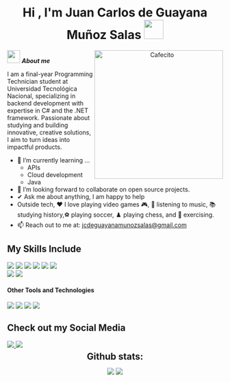 <h1 align="center">Hi , I'm Juan Carlos de Guayana Muñoz Salas <img src="https://media.tenor.com/QhRvvwpCdVoAAAAj/rocket.gif" width="45"></h1>
<p align="center">

<img align="right" width=300px alt="Cafecito" src="https://media.tenor.com/z48FH6xh9_UAAAAi/thisisfinland-finland.gif" />

<img src="https://media.giphy.com/media/ObNTw8Uzwy6KQ/giphy.gif" width="30px">&nbsp;***About me***

I am a final-year Programming Technician student at Universidad Tecnológica Nacional, specializing in backend development with expertise in C# and the .NET framework. Passionate about studying and building innovative, creative solutions, I aim to turn ideas into impactful products.
- 🌱 I’m currently learning ...
  - APIs
  - Cloud development
  - Java
- 👯 I’m looking forward to collaborate on open source projects.
- ✔ Ask me about anything, I am happy to help<br>
- Outside tech,  ❤️ I love playing video games 🎮, 🎵 listening to music, 📚 studying history,⚽ playing soccer, ♟️ playing chess, and 💪 exercising.
- 📫 Reach out to me at: <a href="jcdeguayanamunozsalas@gmail.com">jcdeguayanamunozsalas@gmail.com</a>
## My Skills Include
<span> 
  <img src="https://img.shields.io/badge/c%23-%23239120.svg?style=for-the-badge&logo=csharp&logoColor=white">
  <img src="https://img.shields.io/badge/.NET-5C2D91?style=for-the-badge&logo=.net&logoColor=white">
  <img src="https://img.shields.io/badge/Microsoft%20SQL%20Server-CC2927?style=for-the-badge&logo=microsoft%20sql%20server&logoColor=white">
  <img src="https://img.shields.io/badge/HTML5-E34F26?style=for-the-badge&logo=html5&logoColor=white">
  <img src="https://img.shields.io/badge/CSS3-1572B6?style=for-the-badge&logo=css3&logoColor=white">
  <img src="https://img.shields.io/badge/Bootstrap-563D7C?style=for-the-badge&logo=bootstrap&logoColor=white">
  <br>
  <img src="https://img.shields.io/badge/Visual_Studio_Code-0078D4?style=for-the-badge&logo=visual%20studio%20code&logoColor=white">
  <img src="https://img.shields.io/badge/Visual%20Studio-5C2D91.svg?style=for-the-badge&logo=visual-studio&logoColor=white">
</span>
<h4> Other Tools and Technologies </h4>
<span>
  <img src="https://img.shields.io/badge/Git-F05032?style=for-the-badge&logo=git&logoColor=white">
  <img src="https://img.shields.io/badge/github-%23121011.svg?style=for-the-badge&logo=github&logoColor=white">
  <img src="https://img.shields.io/badge/github%20pages-121013?style=for-the-badge&logo=github&logoColor=white">
  <img src="https://img.shields.io/badge/c++-%2300599C.svg?style=for-the-badge&logo=c%2B%2B&logoColor=white">
</span>

## Check out my Social Media
<a href="https://www.instagram.com/jcdeguayanamunozsalas/profilecard/?igsh=czhpazBnczY4dGln">
  <img src="https://img.shields.io/badge/Instagram-%23E4405F.svg?style=for-the-badge&logo=Instagram&logoColor=white"> 
</a>
<a href="https://www.linkedin.com/in/juan-carlos-de-guayana-mu%C3%B1oz-salas-a020022a5/">
  <img src="https://img.shields.io/badge/linkedin-%230077B5.svg?style=for-the-badge&logo=linkedin&logoColor=white"> 
</a>

<div align="center">
<h2 align="center" style="margin: 5px 10px;">Github stats:</h2> 

[![](https://github-readme-stats.vercel.app/api?username=jcdeguayana&show_icons=true&theme=tokyonight&hide_border=true&locale=en)](https://github.com/jcdeguayana)
[![](https://github-readme-streak-stats.herokuapp.com/?user=jcdeguayana&theme=material-palenight)](https://github.com/jcdeguayana)
</div>



